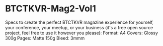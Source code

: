 # BTCTKVR-Mag2-Vol1
Specs to create the perfect BTCTKVR magazine experience for yourself, your conference, your meetup, or your business (it's a free open source project, feel free to use it however you please):
Format: A4
Covers: Glossy 300g
Pages: Matte 150g
Bleed: 3mmm

